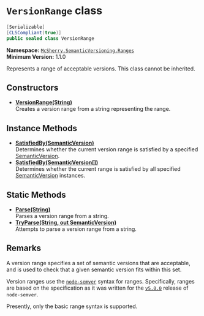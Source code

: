 # `VersionRange` class

```c#
[Serializable]
[CLSCompliant(true)]
public sealed class VersionRange
```

**Namespace:** [`McSherry.SemanticVersioning.Ranges`][1]  
**Minimum Version:** 1.1.0

Represents a range of acceptable versions. This class cannot be
inherited.

[1]: ../


## Constructors

- **[VersionRange(String)][2]**  
  Creates a version range from a string representing the range.
  
[2]: ./ctor(String).md


## Instance Methods

- **[SatisfiedBy(SemanticVersion)][3]**  
  Determines whether the current version range is satisfied by
  a specified [SemanticVersion][4].
- **[SatisfiedBy(SemanticVersion[])][5]**  
  Determines whether the current range is satisfied by all
  specified [SemanticVersion][4] instances.
  
[3]: ./SatisfiedBy(SemanticVersion).md
[4]: ../SemanticVersion
[5]: ./SatisfiedBy(SemanticVersion[]).md


## Static Methods

- **[Parse(String)][6]**  
  Parses a version range from a string.
- **[TryParse(String, out SemanticVersion)][7]**  
  Attempts to parse a version range from a string.
  
[6]: ./Parse(String).md
[7]: ./TryParse(String,VersionRange).md


## Remarks

A version range specifies a set of semantic versions that are
acceptable, and is used to check that a given semantic version
fits within this set.

Version ranges use the [`node-semver`][8] syntax for ranges.
Specifically, ranges are based on the specification as it was
written for the [`v5.0.0`][9] release of `node-semver`.

Presently, only the basic range syntax is supported.

[8]: https://github.com/npm/node-semver
[9]: https://github.com/npm/node-semver/blob/v5.0.0/README.md#ranges